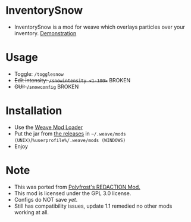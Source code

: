 # InventorySnow
- InventorySnow is a mod for weave which overlays particles over your inventory.
[Demonstration](https://imgur.com/a/0H3e1rq)
# Usage
- Toggle: `/togglesnow`
- ~~Edit intensity: `/snowintensity <1-100>`~~ BROKEN
- ~~GUI: `/snowconfig`~~ BROKEN
# Installation
- Use the [Weave Mod Loader](https://github.com/Weave-MC/Weave-Loader)
- Put the jar from [the releases](https://github.com/Tryflle/InventorySnow/releases/latest) in `~/.weave/mods (UNIX)`/`%userprofile%/.weave/mods (WINDOWS)`
- Enjoy
# Note
- This was ported from [Polyfrost's REDACTION Mod.](https://github.com/Polyfrost/REDACTION)
- This mod is licensed under the GPL 3.0 license.
- Configs do NOT save *yet*.
- Still has compatibility issues, update 1.1 remedied no other mods working at all.
